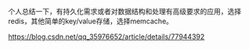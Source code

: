 
个人总结一下，有持久化需求或者对数据结构和处理有高级要求的应用，选择redis，其他简单的key/value存储，选择memcache。

https://blog.csdn.net/qq_35976652/article/details/77944392

